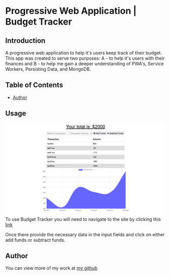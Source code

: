 # Progressive Web Application | Budget Tracker

## Introduction

A progressive web application to help it's users keep track of their budget. This app was created to serve two purposes: A - to help it's users with their finances and B - to help me gain a deeper understanding of PWA's, Service Workers, Persisting Data, and MongoDB.

## Table of Contents

- [Author](#author)

## Usage

![app snapshot](/screenshot/budget-tracker-screenshot.png)
To use Budget Tracker you will need to navigate to the site by clicking this [link](https://intense-ravine-29652.herokuapp.com/)

Once there provide the necessary data in the input fields and click on either add funds or subtract funds.

## Author

You can view more of my work at [my github](https://github.com/D-Whipp)
